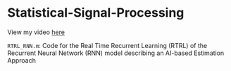 # Statistical-Signal-Processing

View my video [here](https://www.youtube.com/watch?v=YTwRg2GeAdg)

`RTRL_RNN.m`: Code for the Real Time Recurrent Learning (RTRL) of the Recurrent Neural Network (RNN) model describing an AI-based Estimation Approach

